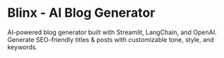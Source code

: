 # Blinx - AI Blog Generator
AI-powered blog generator built with Streamlit, LangChain, and OpenAI. Generate SEO-friendly titles &amp; posts with customizable tone, style, and keywords.
